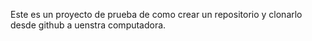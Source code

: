 Este es un proyecto de prueba de como crear un repositorio y clonarlo desde github a uenstra computadora.   